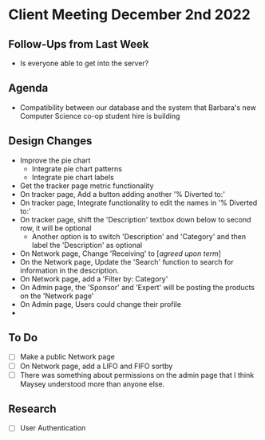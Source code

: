 # Client Meeting December 2nd 2022

## Follow-Ups from Last Week

- Is everyone able to get into the server?

## Agenda

- Compatibility between our database and the system that Barbara's new Computer Science co-op student hire is building

## Design Changes

- Improve the pie chart
  - Integrate pie chart patterns
  - Integrate pie chart labels
- Get the tracker page metric functionality
- On tracker page, Add a button adding another '% Diverted to:'
- On tracker page, Integrate functionality to edit the names in '% Diverted to:'
- On tracker page, shift the 'Description' textbox down below to second row, it will be optional
  - Another option is to switch 'Description' and 'Category' and then label the 'Description' as optional
- On Network page, Change 'Receiving' to [*agreed upon term*]
- On the Network page, Update the 'Search' function to search for information in the description.
- On Network page, add a 'Filter by: Category'
- On Admin page, the 'Sponsor' and 'Expert' will be posting the products on the 'Network page'
- On Admin page, Users could change their profile
-

## To Do

- [ ] Make a public Network page
- [ ] On Network page, add a LIFO and FIFO sortby
- [ ] There was something about permissions on the admin page that I think Maysey understood more than anyone else.

## Research

- [ ] User Authentication
